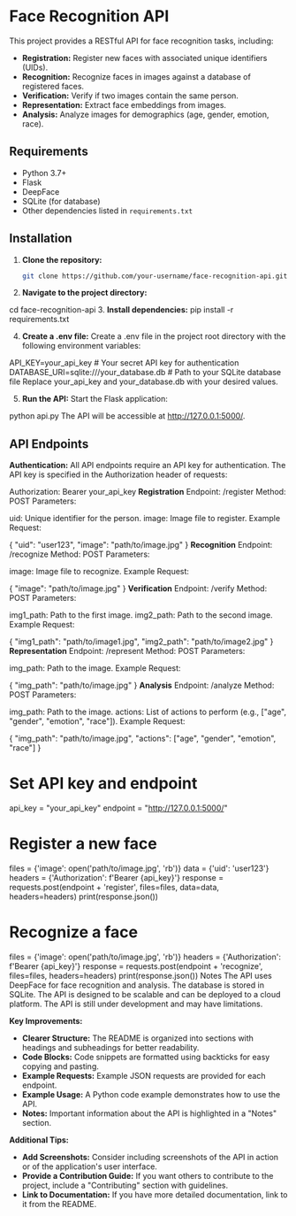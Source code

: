 # Face Recognition API 

This project provides a RESTful API for face recognition tasks, including:

- **Registration:** Register new faces with associated unique identifiers (UIDs).
- **Recognition:** Recognize faces in images against a database of registered faces.
- **Verification:** Verify if two images contain the same person.
- **Representation:** Extract face embeddings from images.
- **Analysis:** Analyze images for demographics (age, gender, emotion, race).

## Requirements

- Python 3.7+
- Flask
- DeepFace
- SQLite (for database)
- Other dependencies listed in `requirements.txt`

## Installation

1. **Clone the repository:**
   ```bash
   git clone https://github.com/your-username/face-recognition-api.git
2. **Navigate to the project directory:**

cd face-recognition-api
3. **Install dependencies:**
pip install -r requirements.txt

4. **Create a .env file:**
Create a .env file in the project root directory with the following environment variables:

API_KEY=your_api_key  # Your secret API key for authentication
DATABASE_URI=sqlite:///your_database.db  # Path to your SQLite database file
Replace your_api_key and your_database.db with your desired values.

5. **Run the API:**
Start the Flask application:

python api.py
The API will be accessible at http://127.0.0.1:5000/.

## API Endpoints

**Authentication:**
All API endpoints require an API key for authentication. The API key is specified in the Authorization header of requests:


Authorization: Bearer your_api_key
**Registration**
Endpoint: /register Method: POST Parameters:

uid: Unique identifier for the person.
image: Image file to register.
Example Request:

{
  "uid": "user123",
  "image": "path/to/image.jpg"
}
**Recognition**
Endpoint: /recognize Method: POST Parameters:

image: Image file to recognize.
Example Request:

{
  "image": "path/to/image.jpg"
}
**Verification**
Endpoint: /verify Method: POST Parameters:

img1_path: Path to the first image.
img2_path: Path to the second image.
Example Request:

{
  "img1_path": "path/to/image1.jpg",
  "img2_path": "path/to/image2.jpg"
}
**Representation**
Endpoint: /represent Method: POST Parameters:

img_path: Path to the image.
Example Request:

{
  "img_path": "path/to/image.jpg"
}
**Analysis**
Endpoint: /analyze Method: POST Parameters:

img_path: Path to the image.
actions: List of actions to perform (e.g., ["age", "gender", "emotion", "race"]).
Example Request:

{
  "img_path": "path/to/image.jpg",
  "actions": ["age", "gender", "emotion", "race"]
}


# Set API key and endpoint
api_key = "your_api_key"
endpoint = "http://127.0.0.1:5000/"

# Register a new face
files = {'image': open('path/to/image.jpg', 'rb')}
data = {'uid': 'user123'}
headers = {'Authorization': f'Bearer {api_key}'}
response = requests.post(endpoint + 'register', files=files, data=data, headers=headers)
print(response.json())

# Recognize a face
files = {'image': open('path/to/image.jpg', 'rb')}
headers = {'Authorization': f'Bearer {api_key}'}
response = requests.post(endpoint + 'recognize', files=files, headers=headers)
print(response.json())
Notes
The API uses DeepFace for face recognition and analysis.
The database is stored in SQLite.
The API is designed to be scalable and can be deployed to a cloud platform.
The API is still under development and may have limitations.

**Key Improvements:**

- **Clearer Structure:**  The README is organized into sections with headings and subheadings for better readability.
- **Code Blocks:**  Code snippets are formatted using backticks for easy copying and pasting.
- **Example Requests:**  Example JSON requests are provided for each endpoint.
- **Example Usage:**  A Python code example demonstrates how to use the API.
- **Notes:**  Important information about the API is highlighted in a "Notes" section.

**Additional Tips:**

- **Add Screenshots:**  Consider including screenshots of the API in action or of the application's user interface.
- **Provide a Contribution Guide:**  If you want others to contribute to the project, include a "Contributing" section with guidelines.
- **Link to Documentation:**  If you have more detailed documentation, link to it from the README.

